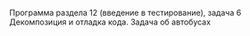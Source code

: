 Программа раздела 12 (введение в тестирование), задача 6 Декомпозиция и отладка кода.  Задача об автобусах
